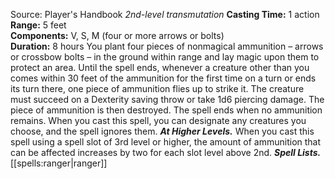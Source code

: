Source: Player's Handbook
*2nd-level transmutation*
**Casting Time:** 1 action  
**Range:** 5 feet  
**Components:** V, S, M (four or more arrows or bolts)  
**Duration:** 8 hours
You plant four pieces of nonmagical ammunition – arrows or crossbow bolts – in the ground within range and lay magic upon them to protect an area. Until the spell ends, whenever a creature other than you comes within 30 feet of the ammunition for the first time on a turn or ends its turn there, one piece of ammunition flies up to strike it. The creature must succeed on a Dexterity saving throw or take 1d6 piercing damage. The piece of ammunition is then destroyed. The spell ends when no ammunition remains.
When you cast this spell, you can designate any creatures you choose, and the spell ignores them.
***At Higher Levels.*** When you cast this spell using a spell slot of 3rd level or higher, the amount of ammunition that can be affected increases by two for each slot level above 2nd.
***Spell Lists.*** [[spells:ranger|ranger]]